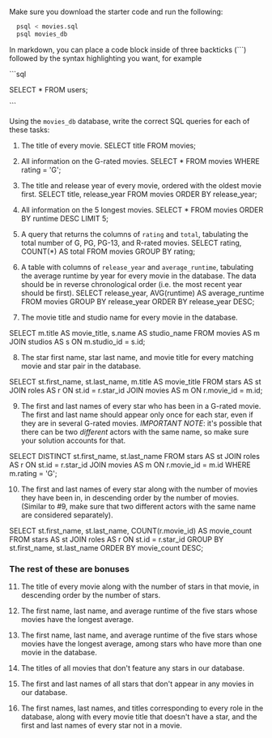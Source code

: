 Make sure you download the starter code and run the following:

```sh
  psql < movies.sql
  psql movies_db
```

In markdown, you can place a code block inside of three backticks (```) followed by the syntax highlighting you want, for example

\```sql

SELECT \* FROM users;

\```

Using the `movies_db` database, write the correct SQL queries for each of these tasks:

1.  The title of every movie.
SELECT title FROM movies;

2.  All information on the G-rated movies.
SELECT *
FROM movies
WHERE rating = 'G';


3.  The title and release year of every movie, ordered with the
    oldest movie first.
    SELECT title, release_year FROM movies ORDER BY release_year;

4.  All information on the 5 longest movies.
SELECT * FROM movies ORDER BY runtime DESC LIMIT 5;

5.  A query that returns the columns of `rating` and `total`, tabulating the
    total number of G, PG, PG-13, and R-rated movies.
SELECT rating, COUNT(*) AS total FROM movies GROUP BY rating;

6.  A table with columns of `release_year` and `average_runtime`,
    tabulating the average runtime by year for every movie in the database. The data should be in reverse chronological order (i.e. the most recent year should be first).
SELECT release_year, AVG(runtime) AS average_runtime FROM movies GROUP BY release_year ORDER BY release_year DESC;

7.  The movie title and studio name for every movie in the
    database.

SELECT m.title AS movie_title, s.name AS studio_name
FROM movies AS m
JOIN studios AS s ON m.studio_id = s.id;

8.  The star first name, star last name, and movie title for every
    matching movie and star pair in the database.

SELECT st.first_name, st.last_name, m.title AS movie_title
FROM stars AS st
JOIN roles AS r ON st.id = r.star_id
JOIN movies AS m ON r.movie_id = m.id;

9.  The first and last names of every star who has been in a G-rated movie. The first and last name should appear only once for each star, even if they are in several G-rated movies. *IMPORTANT NOTE*: it's possible that there can be two *different* actors with the same name, so make sure your solution accounts for that.

SELECT DISTINCT st.first_name, st.last_name
FROM stars AS st
JOIN roles AS r ON st.id = r.star_id
JOIN movies AS m ON r.movie_id = m.id
WHERE m.rating = 'G';

10. The first and last names of every star along with the number
    of movies they have been in, in descending order by the number of movies. (Similar to #9, make sure
    that two different actors with the same name are considered separately).
    
SELECT st.first_name, st.last_name, COUNT(r.movie_id) AS movie_count
FROM stars AS st
JOIN roles AS r ON st.id = r.star_id
GROUP BY st.first_name, st.last_name
ORDER BY movie_count DESC;

### The rest of these are bonuses

11. The title of every movie along with the number of stars in
    that movie, in descending order by the number of stars.

12. The first name, last name, and average runtime of the five
    stars whose movies have the longest average.

13. The first name, last name, and average runtime of the five
    stars whose movies have the longest average, among stars who have more than one movie in the database.

14. The titles of all movies that don't feature any stars in our
    database.

15. The first and last names of all stars that don't appear in any movies in our database.

16. The first names, last names, and titles corresponding to every
    role in the database, along with every movie title that doesn't have a star, and the first and last names of every star not in a movie.
